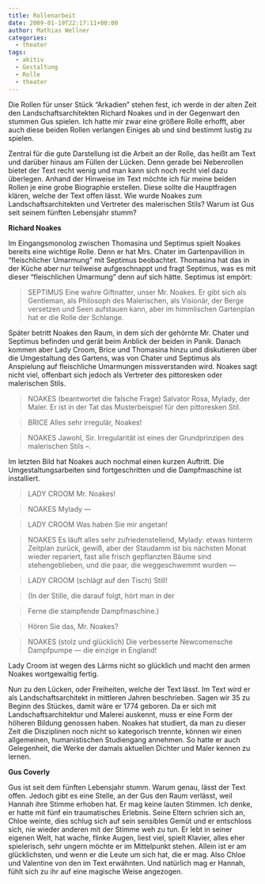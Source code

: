 ```yaml
---
title: Rollenarbeit
date: 2009-01-19T22:17:11+00:00
author: Mathias Wellner
categories:
  - theater
tags:
  - akitiv
  - Gestaltung
  - Rolle
  - theater
---
```

Die Rollen für unser Stück &#8220;Arkadien&#8221; stehen fest, ich werde in der alten Zeit den Landschaftsarchitekten Richard Noakes und in der Gegenwart den stummen Gus spielen. Ich hatte mir zwar eine größere Rolle erhofft, aber auch diese beiden Rollen verlangen Einiges ab und sind bestimmt lustig zu spielen.

Zentral für die gute Darstellung ist die Arbeit an der Rolle, das heißt am Text und darüber hinaus am Füllen der Lücken. Denn gerade bei Nebenrollen bietet der Text recht wenig und man kann sich noch recht viel dazu überlegen. Anhand der Hinweise im Text möchte ich für meine beiden Rollen je eine grobe Biographie erstellen. Diese sollte die Hauptfragen klären, welche der Text offen lässt. Wie wurde Noakes zum Landschaftsarchitekten und Vertreter des malerischen Stils? Warum ist Gus seit seinem fünften Lebensjahr stumm?

**Richard Noakes**

Im Eingangsmonolog zwischen Thomasina und Septimus spielt Noakes bereits eine wichtige Rolle. Denn er hat Mrs. Chater im Gartenpavillion in &#8220;fleischlicher Umarmung&#8221; mit Septimus beobachtet. Thomasina hat das in der Küche aber nur teilweise aufgeschnappt und fragt Septimus, was es mit dieser &#8220;fleischlichen Umarmung&#8221; denn auf sich hätte. Septimus ist empört:

> SEPTIMUS Eine wahre Giftnatter, unser Mr. Noakes. Er gibt sich als Gentleman, als Philosoph des Malerischen, als Visionär, der Berge versetzen und Seen aufstauen kann, aber im himmlischen Gartenplan hat er die Rolle der Schlange. 

Später betritt Noakes den Raum, in dem sich der gehörnte Mr. Chater und Septimus befinden und gerät beim Anblick der beiden in Panik. Danach kommen aber Lady Croom, Brice und Thomasina hinzu und diskutieren über die Umgestaltung des Gartens, was von Chater und Septimus als Anspielung auf fleischliche Umarmungen missverstanden wird. Noakes sagt nicht viel, offenbart sich jedoch als Vertreter des pittoresken oder malerischen Stils.

> NOAKES (beantwortet die falsche Frage) Salvator Rosa, Mylady, der Maler. Er ist in der Tat das Musterbeispiel für den pittoresken Stil. 

> BRICE Alles sehr irregulär, Noakes!
  
> NOAKES Jawohl, Sir. Irregularität ist eines der Grundprinzipen des malerischen Stils –. 

Im letzten Bild hat Noakes auch nochmal einen kurzen Auftritt. Die Umgestaltungsarbeiten sind fortgeschritten und die Dampfmaschine ist installiert.

> LADY CROOM Mr. Noakes!
  
> NOAKES Mylady —
  
> LADY CROOM Was haben Sie mir angetan!
  
> NOAKES Es läuft alles sehr zufriedenstellend, Mylady: etwas hinterm Zeitplan zurück, gewiß, aber der Staudamm ist bis nächsten Monat wieder repariert, fast alle frisch gepflanzten Bäume sind stehengeblieben, und die paar, die weggeschwemmt wurden —
  
> LADY CROOM (schlägt auf den Tisch) Still!
             
> (In der Stille, die darauf folgt, hört man in der
             
> Ferne die stampfende Dampfmaschine.)
             
> Hören Sie das, Mr. Noakes?
  
> NOAKES (stolz und glücklich) Die verbesserte Newcomensche Dampfpumpe — die einzige in England! 

Lady Croom ist wegen des Lärms nicht so glücklich und macht den armen Noakes wortgewaltig fertig.

Nun zu den Lücken, oder Freiheiten, welche der Text lässt. Im Text wird er als Landschaftsarchitekt in mittleren Jahren beschrieben. Sagen wir 35 zu Beginn des Stückes, damit wäre er 1774 geboren. Da er sich mit Landschaftsarchitektur und Malerei auskennt, muss er eine Form der höheren Bildung genossen haben. Noakes hat studiert, da man zu dieser Zeit die Disziplinen noch nicht so kategorisch trennte, können wir einen allgemeinen, humanistischen Studiengang annehmen. So hatte er auch Gelegenheit, die Werke der damals aktuellen Dichter und Maler kennen zu lernen.

**Gus Coverly**

Gus ist seit dem fünften Lebensjahr stumm. Warum genau, lässt der Text offen. Jedoch gibt es eine Stelle, an der Gus den Raum verlässt, weil Hannah ihre Stimme erhoben hat. Er mag keine lauten Stimmen. Ich denke, er hatte mit fünf ein traumatisches Erlebnis. Seine Eltern schrien sich an, Chloe weinte, dies schlug sich auf sein sensibles Gemüt und er entschloss sich, nie wieder anderen mit der Stimme weh zu tun. Er lebt in seiner eigenen Welt, hat wache, flinke Augen, liest viel, spielt Klavier, alles eher spielerisch, sehr ungern möchte er im Mittelpunkt stehen. Allein ist er am glücklichsten, und wenn er die Leute um sich hat, die er mag. Also Chloe und Valentine von den im Text erwähnten. Und natürlich mag er Hannah, fühlt sich zu ihr auf eine magische Weise angezogen.